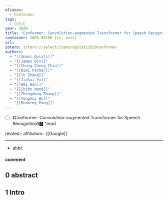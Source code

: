 ```yaml
---
aliases:
  - Conformer
tags:
  - CCF/C
year: 2020
title: "Conformer: Convolution-augmented Transformer for Speech Recognition"
container: 2005.08100 [cs, eess]
url: 
zotero: zotero://select/items/@gulati2020conformer
authors:
  - "[[Anmol Gulati]]"
  - "[[James Qin]]"
  - "[[Chung-Cheng Chiu]]"
  - "[[Niki Parmar]]"
  - "[[Yu Zhang]]"
  - "[[Jiahui Yu]]"
  - "[[Wei Han]]"
  - "[[Shibo Wang]]"
  - "[[Zhengdong Zhang]]"
  - "[[Yonghui Wu]]"
  - "[[Ruoming Pang]]"
---
```

- [ ] 《Conformer: Convolution-augmented Transformer for Speech Recognition》[🆉](zotero://select/items/@gulati2020conformer) ^read

related:: 
affiliation:: [[Google]]

---

- abbr.

#### comment

## 0 abstract

## 1 Intro


